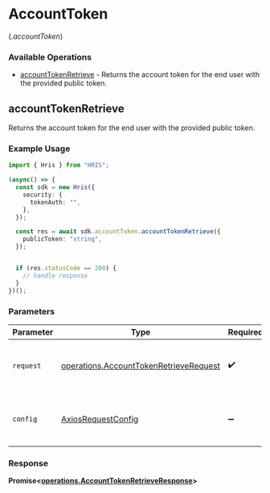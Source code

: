 # AccountToken
(*.accountToken*)

### Available Operations

* [accountTokenRetrieve](#accounttokenretrieve) - Returns the account token for the end user with the provided public token.

## accountTokenRetrieve

Returns the account token for the end user with the provided public token.

### Example Usage

```typescript
import { Hris } from "HRIS";

(async() => {
  const sdk = new Hris({
    security: {
      tokenAuth: "",
    },
  });

  const res = await sdk.accountToken.accountTokenRetrieve({
    publicToken: "string",
  });


  if (res.statusCode == 200) {
    // handle response
  }
})();
```

### Parameters

| Parameter                                                                                        | Type                                                                                             | Required                                                                                         | Description                                                                                      |
| ------------------------------------------------------------------------------------------------ | ------------------------------------------------------------------------------------------------ | ------------------------------------------------------------------------------------------------ | ------------------------------------------------------------------------------------------------ |
| `request`                                                                                        | [operations.AccountTokenRetrieveRequest](../../models/operations/accounttokenretrieverequest.md) | :heavy_check_mark:                                                                               | The request object to use for the request.                                                       |
| `config`                                                                                         | [AxiosRequestConfig](https://axios-http.com/docs/req_config)                                     | :heavy_minus_sign:                                                                               | Available config options for making requests.                                                    |


### Response

**Promise<[operations.AccountTokenRetrieveResponse](../../models/operations/accounttokenretrieveresponse.md)>**

